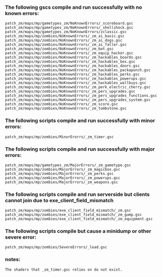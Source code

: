 ### The following gscs compile and run successfully with no known errors:
```
patch_zm/maps/mp/gametypes_zm/NoKnownErrors/_scoreboard.gsc
patch_zm/maps/mp/gametypes_zm/NoKnownErrors/_shellshock.gsc
patch_zm/maps/mp/gametypes_zm/NoKnownErrors/zclassic.gsc
patch_zm/maps/mp/zombies/NoKnownErrors/_zm_ai_basic.gsc
patch_zm/maps/mp/zombies/NoKnownErrors/_zm_ai_dogs.gsc
patch_zm/maps/mp/zombies/NoKnownErrors/_zm_ai_faller.gsc
patch_zm/maps/mp/zombies/NoKnownErrors/_zm_bot.gsc
patch_zm/maps/mp/zombies/NoKnownErrors/_zm_equip_hacker.gsc
patch_zm/maps/mp/zombies/NoKnownErrors/_zm_hackables_boards.gsc
patch_zm/maps/mp/zombies/NoKnownErrors/_zm_hackables_box.gsc
patch_zm/maps/mp/zombies/NoKnownErrors/_zm_hackables_doors.gsc
patch_zm/maps/mp/zombies/NoKnownErrors/_zm_hackables_packapunch.gsc
patch_zm/maps/mp/zombies/NoKnownErrors/_zm_hackables_perks.gsc
patch_zm/maps/mp/zombies/NoKnownErrors/_zm_hackables_powerups.gsc
patch_zm/maps/mp/zombies/NoKnownErrors/_zm_hackables_wallbuys.gsc
patch_zm/maps/mp/zombies/NoKnownErrors/_zm_perk_electric_cherry.gsc
patch_zm/maps/mp/zombies/NoKnownErrors/_zm_pers_upgrades.gsc
patch_zm/maps/mp/zombies/NoKnownErrors/_zm_pers_upgrades_functions.gsc
patch_zm/maps/mp/zombies/NoKnownErrors/_zm_pers_upgrades_system.gsc
patch_zm/maps/mp/zombies/NoKnownErrors/_zm_score.gsc
patch_zm/maps/mp/zombies/NoKnownErrors/_zm_tombstone.gsc
```
### The following scripts compile and run successfully with minor errors:
```
patch_zm/maps/mp/zombies/MinorErorrs/_zm_timer.gsc
```
### The following scripts compile and run successfully with major errors:
```
patch_zm/maps/mp/gametypes_zm/MajorErrors/_zm_gametype.gsc
patch_zm/maps/mp/zombies/MajorErrors/_zm_magicbox.gsc
patch_zm/maps/mp/zombies/MajorErrors/_zm_perks.gsc
patch_zm/maps/mp/zombies/MajorErrors/_zm_powerups.gsc
patch_zm/maps/mp/zombies/MajorErrors/_zm_weapons.gsc
```
### The following scripts compile and run serverside but clients cannot join due to exe_client_field_mismatch
```
patch_zm/maps/mp/zombies/exe_client_field_mismatch/_zm.gsc
patch_zm/maps/mp/zombies/exe_client_field_mismatch/_zm_gump.gsc
patch_zm/maps/mp/zombies/exe_client_field_mismatch/_zm_equipment.gsc
```
### The following scripts compile but cause a minidump or other severe error:
```
patch_zm/maps/mp/zombies/SevereErrors/_load.gsc
```

### notes:
```
The shaders that _zm_timer.gsc relies on do not exist.
```
